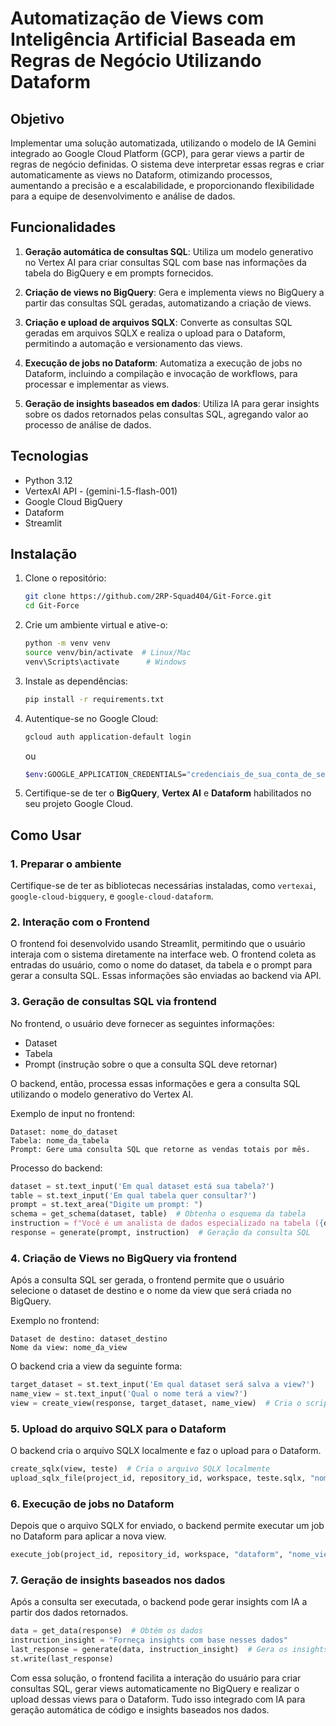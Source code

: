 # Automatização de Views com Inteligência Artificial Baseada em Regras de Negócio Utilizando Dataform

## Objetivo
Implementar uma solução automatizada, utilizando o modelo de IA Gemini integrado ao Google Cloud Platform (GCP), para gerar views a partir de regras de negócio definidas. O sistema deve interpretar essas regras e criar automaticamente as views no Dataform, otimizando processos, aumentando a precisão e a escalabilidade, e proporcionando flexibilidade para a equipe de desenvolvimento e análise de dados.

## Funcionalidades
1. **Geração automática de consultas SQL**: Utiliza um modelo generativo no Vertex AI para criar consultas SQL com base nas informações da tabela do BigQuery e em prompts fornecidos.

2. **Criação de views no BigQuery**: Gera e implementa views no BigQuery a partir das consultas SQL geradas, automatizando a criação de views.

3. **Criação e upload de arquivos SQLX**: Converte as consultas SQL geradas em arquivos SQLX e realiza o upload para o Dataform, permitindo a automação e versionamento das views.

4. **Execução de jobs no Dataform**: Automatiza a execução de jobs no Dataform, incluindo a compilação e invocação de workflows, para processar e implementar as views.

5. **Geração de insights baseados em dados**: Utiliza IA para gerar insights sobre os dados retornados pelas consultas SQL, agregando valor ao processo de análise de dados.

## Tecnologias
- Python 3.12
- VertexAI API - (gemini-1.5-flash-001)
- Google Cloud BigQuery
- Dataform
- Streamlit

## Instalação
1. Clone o repositório:
    ```bash
    git clone https://github.com/2RP-Squad404/Git-Force.git
    cd Git-Force
    ```

2. Crie um ambiente virtual e ative-o:
    ```bash
    python -m venv venv
    source venv/bin/activate  # Linux/Mac
    venv\Scripts\activate      # Windows
    ```

3. Instale as dependências:
    ```bash
    pip install -r requirements.txt
    ```

4. Autentique-se no Google Cloud:
    ```bash
    gcloud auth application-default login
    ```
    ou
    ```bash
    $env:GOOGLE_APPLICATION_CREDENTIALS="credenciais_de_sua_conta_de_serviço"
    ```

5. Certifique-se de ter o **BigQuery**, **Vertex AI** e **Dataform** habilitados no seu projeto Google Cloud.

## Como Usar

### 1. Preparar o ambiente
Certifique-se de ter as bibliotecas necessárias instaladas, como `vertexai`, `google-cloud-bigquery`, e `google-cloud-dataform`.

### 2. Interação com o Frontend
O frontend foi desenvolvido usando Streamlit, permitindo que o usuário interaja com o sistema diretamente na interface web. O frontend coleta as entradas do usuário, como o nome do dataset, da tabela e o prompt para gerar a consulta SQL. Essas informações são enviadas ao backend via API.

### 3. Geração de consultas SQL via frontend
No frontend, o usuário deve fornecer as seguintes informações:
- Dataset
- Tabela
- Prompt (instrução sobre o que a consulta SQL deve retornar)

O backend, então, processa essas informações e gera a consulta SQL utilizando o modelo generativo do Vertex AI.

Exemplo de input no frontend:
```plaintext
Dataset: nome_do_dataset
Tabela: nome_da_tabela
Prompt: Gere uma consulta SQL que retorne as vendas totais por mês.
```
Processo do backend:
```python
dataset = st.text_input('Em qual dataset está sua tabela?')
table = st.text_input('Em qual tabela quer consultar?')
prompt = st.text_area("Digite um prompt: ")
schema = get_schema(dataset, table)  # Obtenha o esquema da tabela
instruction = f"Você é um analista de dados especializado na tabela ({dataset}.{table}). SCHEMA: {schema}"
response = generate(prompt, instruction)  # Geração da consulta SQL
```

### 4. Criação de Views no BigQuery via frontend
Após a consulta SQL ser gerada, o frontend permite que o usuário selecione o dataset de destino e o nome da view que será criada no BigQuery.

Exemplo no frontend:
```plaintext
Dataset de destino: dataset_destino
Nome da view: nome_da_view
```
O backend cria a view da seguinte forma:
```python
target_dataset = st.text_input('Em qual dataset será salva a view?')
name_view = st.text_input('Qual o nome terá a view?')
view = create_view(response, target_dataset, name_view)  # Cria o script SQLX
```

### 5. Upload do arquivo SQLX para o Dataform
O backend cria o arquivo SQLX localmente e faz o upload para o Dataform.
```python
create_sqlx(view, teste)  # Cria o arquivo SQLX localmente
upload_sqlx_file(project_id, repository_id, workspace, teste.sqlx, "nome_view.sqlx")  # Upload do arquivo
```

### 6. Execução de jobs no Dataform
Depois que o arquivo SQLX for enviado, o backend permite executar um job no Dataform para aplicar a nova view.
```python
execute_job(project_id, repository_id, workspace, "dataform", "nome_view")
```

### 7. Geração de insights baseados nos dados
Após a consulta ser executada, o backend pode gerar insights com IA a partir dos dados retornados.
```python
data = get_data(response)  # Obtém os dados
instruction_insight = "Forneça insights com base nesses dados"
last_response = generate(data, instruction_insight)  # Gera os insights
st.write(last_response)
```

Com essa solução, o frontend facilita a interação do usuário para criar consultas SQL, gerar views automaticamente no BigQuery e realizar o upload dessas views para o Dataform. Tudo isso integrado com IA para geração automática de código e insights baseados nos dados.
